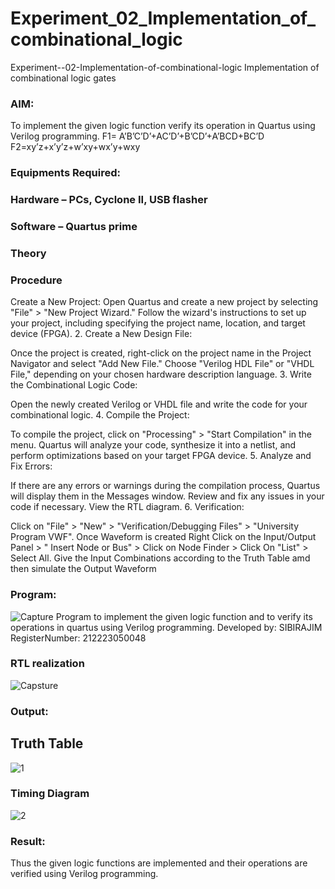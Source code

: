 # Experiment_02_Implementation_of_combinational_logic
Experiment--02-Implementation-of-combinational-logic
Implementation of combinational logic gates

### AIM:
To implement the given logic function verify its operation in Quartus using Verilog programming. F1= A’B’C’D’+AC’D’+B’CD’+A’BCD+BC’D F2=xy’z+x’y’z+w’xy+wx’y+wxy

### Equipments Required:
### Hardware – PCs, Cyclone II, USB flasher
### Software – Quartus prime
### Theory
### Procedure
Create a New Project:
Open Quartus and create a new project by selecting "File" > "New Project Wizard." Follow the wizard's instructions to set up your project, including specifying the project name, location, and target device (FPGA). 2. Create a New Design File:

Once the project is created, right-click on the project name in the Project Navigator and select "Add New File." Choose "Verilog HDL File" or "VHDL File," depending on your chosen hardware description language. 3. Write the Combinational Logic Code:

Open the newly created Verilog or VHDL file and write the code for your combinational logic. 4. Compile the Project:

To compile the project, click on "Processing" > "Start Compilation" in the menu. Quartus will analyze your code, synthesize it into a netlist, and perform optimizations based on your target FPGA device. 5. Analyze and Fix Errors:

If there are any errors or warnings during the compilation process, Quartus will display them in the Messages window. Review and fix any issues in your code if necessary. View the RTL diagram. 6. Verification:

Click on "File" > "New" > "Verification/Debugging Files" > "University Program VWF". Once Waveform is created Right Click on the Input/Output Panel > " Insert Node or Bus" > Click on Node Finder > Click On "List" > Select All. Give the Input Combinations according to the Truth Table amd then simulate the Output Waveform

### Program:
![Capture](https://github.com/Kershombalaji/Experiment_02_Implementation_of_combinational_logic/assets/155218041/796bf630-0dd5-4483-98f3-55959a9dfd57)
Program to implement the given logic function and to verify its operations in quartus using Verilog programming. Developed by: SIBIRAJIM RegisterNumber: 212223050048 

### RTL realization
![Capsture](https://github.com/Kershombalaji/Experiment_02_Implementation_of_combinational_logic/assets/155218041/b98d2f85-2ad3-413f-98c8-cd5e14264801)

### Output:
## Truth Table
![1](https://github.com/Kershombalaji/Experiment_02_Implementation_of_combinational_logic/assets/155218041/a113be2e-1db7-484e-a58e-a04bbc52e02a)

### Timing Diagram

![2](https://github.com/Kershombalaji/Experiment_02_Implementation_of_combinational_logic/assets/155218041/a6424949-fff0-4a49-b94e-82bf7fd24864)

### Result:
Thus the given logic functions are implemented and their operations are verified using Verilog programming.
